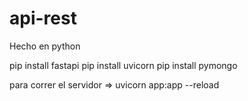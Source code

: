 # api-rest

Hecho en python

pip install fastapi
pip install uvicorn
pip install pymongo

para correr el servidor => uvicorn app:app --reload
